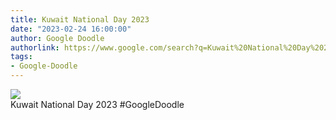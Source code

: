 ```yaml
---
title: Kuwait National Day 2023
date: "2023-02-24 16:00:00"
author: Google Doodle
authorlink: https://www.google.com/search?q=Kuwait%20National%20Day%202023
tags:
- Google-Doodle
---
```

<img src="https://www.google.com/logos/doodles/2023/kuwait-national-day-2023-6753651837109845-law.gif" referrerpolicy="no-referrer"><br>Kuwait National Day 2023 #GoogleDoodle